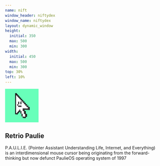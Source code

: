 ```yaml
---
name: nift
window_header: niftydex
window_name: niftydex
layout: dynamic_window
height: 
  initial: 350
  max: 500
  min: 300
width: 
  initial: 450
  max: 500
  min: 300
top: 30%
left: 10%
---
```



<img width="110" src="/ipfs/bafybeie3mf7isc47rtujjzpt2n5jra7abqjx5m4f4exsmdzc6zqbaytzl4.jpg" />

## Retrio Paulie

P.A.U.L.I.E. (Pointer Assistant Understanding Life, Internet, and Everything) is an interdimensional
mouse cursor being originating from the forward-thinking but now defunct PaulieOS operating system
of 1997

<!-- <a href="/relic">relic</a></p> -->
